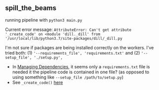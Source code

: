 ## spill_the_beams

running pipeline with `python3 main.py`

Current error message: `AttributeError: Can't get attribute '_create_code' on <module 'dill._dill' from '/usr/local/lib/python3.7/site-packages/dill/_dill.py`

I'm not sure if packages are being installed correctly on the workers. I've tried both: (1) `'--requirements_file', 'requirements.txt'` and (2) `'--setup_file', './setup.py',` 

* In [Managing Dependencies](https://beam.apache.org/documentation/sdks/python-pipeline-dependencies/), it seems only a `requirements.txt` file is needed it the pipeline code is contained in one file? (as opposed to using something like `--setup_file /path/to/setup.py`)
* See `_create_code()` [here](https://github.com/uqfoundation/dill/blob/master/dill/_dill.py#L1170)

